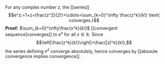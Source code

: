 For any complex number $z$, the [[series]] $$e^z:=1+z+\frac{z^2}{2!}+\cdots=\sum_{k=0}^\infty \frac{z^k}{k!} \text{ converges.}$$
**Proof:** $\sum_{k=0}^\infty\frac{x^k}{k!}$ [[convergent sequence|converges]] to $e^x$ for all $x\in\mathbb{R}$. Since $$\left|\frac{z^k}{k!}\right|=\frac{|z|^k}{k!},$$ the series defining $e^z$ converge absolutely, hence converges by [[absoute convergence implies convergence]].